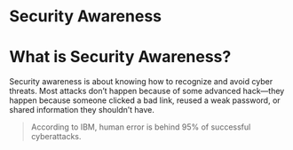 # Security Awareness

# What is Security Awareness?
Security awareness is about knowing how to recognize and avoid cyber threats. Most attacks don’t happen because of some advanced hack—they happen because someone clicked a bad link, reused a weak password, or shared information they shouldn’t have.

> According to IBM, human error is behind 95% of successful cyberattacks.

